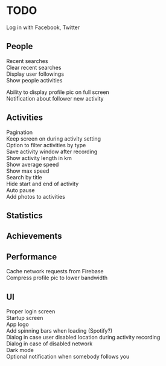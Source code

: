 # TODO

Log in with Facebook, Twitter

## People

Recent searches  
Clear recent searches  
Display user followings  
Show people activities

Ability to display profile pic on full screen  
Notification about follower new activity

## Activities

Pagination  
Keep screen on during activity setting  
Option to filter activities by type  
Save activity window after recording  
Show activity length in km  
Show average speed  
Show max speed  
Search by title  
Hide start and end of activity  
Auto pause  
Add photos to activities

## Statistics

## Achievements

## Performance

Cache network requests from Firebase   
Compress profile pic to lower bandwidth

## UI

Proper login screen  
Startup screen  
App logo  
Add spinning bars when loading (Spotify?)  
Dialog in case user disabled location during activity recording  
Dialog in case of disabled network  
Dark mode  
Optional notification when somebody follows you
